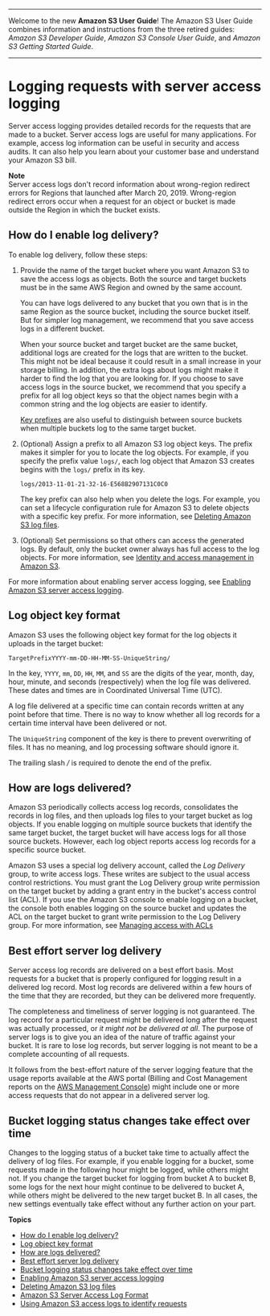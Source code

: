 --------

Welcome to the new **Amazon S3 User Guide**\! The Amazon S3 User Guide combines information and instructions from the three retired guides: *Amazon S3 Developer Guide*, *Amazon S3 Console User Guide*, and *Amazon S3 Getting Started Guide*\.

--------

# Logging requests with server access logging<a name="ServerLogs"></a>

Server access logging provides detailed records for the requests that are made to a bucket\. Server access logs are useful for many applications\. For example, access log information can be useful in security and access audits\. It can also help you learn about your customer base and understand your Amazon S3 bill\.

**Note**  
Server access logs don't record information about wrong\-region redirect errors for Regions that launched after March 20, 2019\. Wrong\-region redirect errors occur when a request for an object or bucket is made outside the Region in which the bucket exists\. 

## How do I enable log delivery?<a name="server-access-logging-overview"></a>

To enable log delivery, follow these steps:

1. Provide the name of the target bucket where you want Amazon S3 to save the access logs as objects\. Both the source and target buckets must be in the same AWS Region and owned by the same account\. 

   You can have logs delivered to any bucket that you own that is in the same Region as the source bucket, including the source bucket itself\. But for simpler log management, we recommend that you save access logs in a different bucket\. 

   When your source bucket and target bucket are the same bucket, additional logs are created for the logs that are written to the bucket\. This might not be ideal because it could result in a small increase in your storage billing\. In addition, the extra logs about logs might make it harder to find the log that you are looking for\. If you choose to save access logs in the source bucket, we recommend that you specify a prefix for all log object keys so that the object names begin with a common string and the log objects are easier to identify\. 

   [Key prefixes](https://docs.aws.amazon.com/general/latest/gr/glos-chap.html#keyprefix) are also useful to distinguish between source buckets when multiple buckets log to the same target bucket\.

1. \(Optional\) Assign a prefix to all Amazon S3 log object keys\. The prefix makes it simpler for you to locate the log objects\. For example, if you specify the prefix value `logs/`, each log object that Amazon S3 creates begins with the `logs/` prefix in its key\.

   ```
   logs/2013-11-01-21-32-16-E568B2907131C0C0
   ```

   The key prefix can also help when you delete the logs\. For example, you can set a lifecycle configuration rule for Amazon S3 to delete objects with a specific key prefix\. For more information, see [Deleting Amazon S3 log files](deleting-log-files-lifecycle.md)\.

1. \(Optional\) Set permissions so that others can access the generated logs\. By default, only the bucket owner always has full access to the log objects\. For more information, see [Identity and access management in Amazon S3](s3-access-control.md)\.

For more information about enabling server access logging, see [Enabling Amazon S3 server access logging](enable-server-access-logging.md)\. 

## Log object key format<a name="server-log-keyname-format"></a>

Amazon S3 uses the following object key format for the log objects it uploads in the target bucket:

```
TargetPrefixYYYY-mm-DD-HH-MM-SS-UniqueString/
```

In the key, `YYYY`, `mm`, `DD`, `HH`, `MM`, and `SS` are the digits of the year, month, day, hour, minute, and seconds \(respectively\) when the log file was delivered\. These dates and times are in Coordinated Universal Time \(UTC\)\. 

A log file delivered at a specific time can contain records written at any point before that time\. There is no way to know whether all log records for a certain time interval have been delivered or not\. 

The `UniqueString` component of the key is there to prevent overwriting of files\. It has no meaning, and log processing software should ignore it\. 

The trailing slash */* is required to denote the end of the prefix\.

## How are logs delivered?<a name="how-logs-delivered"></a>

Amazon S3 periodically collects access log records, consolidates the records in log files, and then uploads log files to your target bucket as log objects\. If you enable logging on multiple source buckets that identify the same target bucket, the target bucket will have access logs for all those source buckets\. However, each log object reports access log records for a specific source bucket\. 

Amazon S3 uses a special log delivery account, called the *Log Delivery* group, to write access logs\. These writes are subject to the usual access control restrictions\. You must grant the Log Delivery group write permission on the target bucket by adding a grant entry in the bucket's access control list \(ACL\)\. If you use the Amazon S3 console to enable logging on a bucket, the console both enables logging on the source bucket and updates the ACL on the target bucket to grant write permission to the Log Delivery group\. For more information, see [Managing access with ACLs](acl-overview.md) 

## Best effort server log delivery<a name="LogDeliveryBestEffort"></a>

Server access log records are delivered on a best effort basis\. Most requests for a bucket that is properly configured for logging result in a delivered log record\. Most log records are delivered within a few hours of the time that they are recorded, but they can be delivered more frequently\. 

The completeness and timeliness of server logging is not guaranteed\. The log record for a particular request might be delivered long after the request was actually processed, or *it might not be delivered at all*\. The purpose of server logs is to give you an idea of the nature of traffic against your bucket\. It is rare to lose log records, but server logging is not meant to be a complete accounting of all requests\. 

It follows from the best\-effort nature of the server logging feature that the usage reports available at the AWS portal \(Billing and Cost Management reports on the [AWS Management Console](https://console.aws.amazon.com/)\) might include one or more access requests that do not appear in a delivered server log\. 

## Bucket logging status changes take effect over time<a name="BucketLoggingStatusChanges"></a>

Changes to the logging status of a bucket take time to actually affect the delivery of log files\. For example, if you enable logging for a bucket, some requests made in the following hour might be logged, while others might not\. If you change the target bucket for logging from bucket A to bucket B, some logs for the next hour might continue to be delivered to bucket A, while others might be delivered to the new target bucket B\. In all cases, the new settings eventually take effect without any further action on your part\. 

**Topics**
+ [How do I enable log delivery?](#server-access-logging-overview)
+ [Log object key format](#server-log-keyname-format)
+ [How are logs delivered?](#how-logs-delivered)
+ [Best effort server log delivery](#LogDeliveryBestEffort)
+ [Bucket logging status changes take effect over time](#BucketLoggingStatusChanges)
+ [Enabling Amazon S3 server access logging](enable-server-access-logging.md)
+ [Deleting Amazon S3 log files](deleting-log-files-lifecycle.md)
+ [Amazon S3 Server Access Log Format](LogFormat.md)
+ [Using Amazon S3 access logs to identify requests](using-s3-access-logs-to-identify-requests.md)